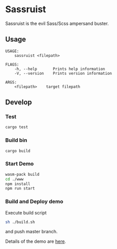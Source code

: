 # Sassruist
Sassruist is the evil Sass/Scss ampersand buster.

## Usage
```
USAGE:
    sassruist <filepath>

FLAGS:
    -h, --help       Prints help information
    -V, --version    Prints version information

ARGS:
    <filepath>    target filepath
```

## Develop
### Test
```sh
cargo test
```

### Build bin
```sh
cargo build
```

### Start Demo
```sh
wasm-pack build
cd ./www
npm install
npm run start
```

### Build and Deploy demo
Execute build script
```sh
sh ./build.sh
```
and push master branch.

Details of the demo are [here](./www/README.md).
